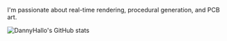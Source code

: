 I'm passionate about real-time rendering, procedural generation, and PCB art.

![DannyHallo's GitHub stats](https://github-readme-stats.vercel.app/api?username=dannyHallo&show=reviews,discussions_started,discussions_answered,prs_merged,prs_merged_percentage&theme=omni)
